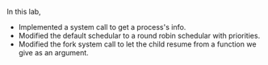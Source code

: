 In this lab,
- Implemented a system call to get a process's info.
- Modified the default schedular to a round robin schedular with priorities.
- Modified the fork system call to let the child resume from a function we give as an argument.